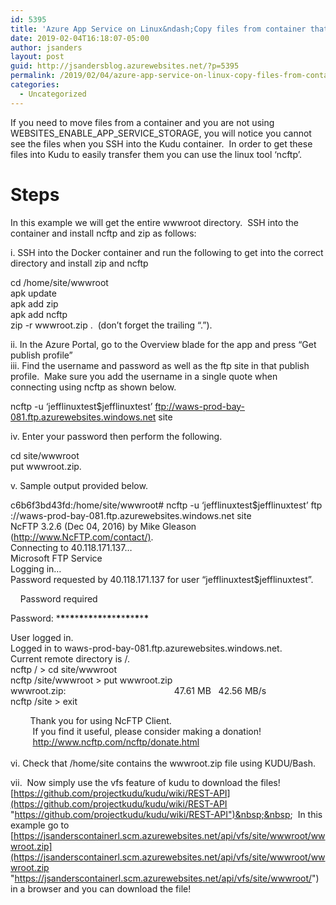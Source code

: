 ```yaml
---
id: 5395
title: 'Azure App Service on Linux&ndash;Copy files from container that does not use WEBSITES_ENABLE_APP_SERVICE_STORAGE'
date: 2019-02-04T16:18:07-05:00
author: jsanders
layout: post
guid: http://jsandersblog.azurewebsites.net/?p=5395
permalink: /2019/02/04/azure-app-service-on-linux-copy-files-from-container-that-does-not-use-websites_enable_app_service_storage/
categories:
  - Uncategorized
---
```

 

If you need to move files from a container and you are not using WEBSITES\_ENABLE\_APP\_SERVICE\_STORAGE, you will notice you cannot see the files when you SSH into the Kudu container.&nbsp; In order to get these files into Kudu to easily transfer them you can use the linux tool ‘ncftp’.&nbsp; 

# Steps

In this example we will get the entire wwwroot directory.&nbsp; SSH into the container and install ncftp and zip as follows:

i. SSH into the Docker container and run the following to get into the correct directory and install zip and ncftp

cd /home/site/wwwroot  
apk update  
apk add zip  
apk add ncftp  
zip -r wwwroot.zip .&nbsp; (don&#8217;t forget the trailing &#8220;.&#8221;).

ii. In the Azure Portal, go to the Overview blade for the app and press &#8220;Get publish profile&#8221;  
iii. Find the username and password as well as the ftp site in that publish profile.&nbsp; Make sure you add the username in a single quote when connecting using ncftp as shown below.

ncftp -u &#8216;jefflinuxtest\$jefflinuxtest&#8217; <ftp://waws-prod-bay-081.ftp.azurewebsites.windows.net> site

iv. Enter your password then perform the following.

cd site/wwwroot  
put wwwroot.zip.

v. Sample output provided below.

c6b6f3bd43fd:/home/site/wwwroot# ncftp -u &#8216;jefflinuxtest\$jefflinuxtest&#8217; ftp  
://waws-prod-bay-081.ftp.azurewebsites.windows.net site  
NcFTP 3.2.6 (Dec 04, 2016) by Mike Gleason (<http://www.NcFTP.com/contact/)>.  
Connecting to 40.118.171.137&#8230;  
Microsoft FTP Service  
Logging in&#8230;  
Password requested by 40.118.171.137 for user &#8220;jefflinuxtest\$jefflinuxtest&#8221;.

&nbsp;&nbsp;&nbsp; Password required

Password: \***\***\***\***\***\***\***\***\***\***\***\***\***\***\***\***\***\***\***\***

User logged in.  
Logged in to waws-prod-bay-081.ftp.azurewebsites.windows.net.  
Current remote directory is /.  
ncftp / > cd site/wwwroot  
ncftp /site/wwwroot > put wwwroot.zip  
wwwroot.zip:&nbsp;&nbsp;&nbsp;&nbsp;&nbsp;&nbsp;&nbsp;&nbsp;&nbsp;&nbsp;&nbsp;&nbsp;&nbsp;&nbsp;&nbsp;&nbsp;&nbsp;&nbsp;&nbsp;&nbsp;&nbsp;&nbsp;&nbsp;&nbsp;&nbsp;&nbsp;&nbsp;&nbsp;&nbsp;&nbsp;&nbsp;&nbsp;&nbsp;&nbsp;&nbsp;&nbsp;&nbsp;&nbsp;&nbsp;&nbsp;&nbsp;&nbsp;&nbsp; 47.61 MB&nbsp;&nbsp; 42.56 MB/s  
ncftp /site > exit



&nbsp;&nbsp;&nbsp;&nbsp;&nbsp;&nbsp;&nbsp; Thank you for using NcFTP Client.  
&nbsp;&nbsp;&nbsp;&nbsp;&nbsp;&nbsp;&nbsp;&nbsp; If you find it useful, please consider making a donation!  
&nbsp;&nbsp;&nbsp;&nbsp;&nbsp;&nbsp;&nbsp;&nbsp; <http://www.ncftp.com/ncftp/donate.html>  
&nbsp;&nbsp;&nbsp;&nbsp;&nbsp;&nbsp;&nbsp;&nbsp;  
vi. Check that /home/site contains the wwwroot.zip file using KUDU/Bash.

vii.&nbsp; Now simply use the vfs feature of kudu to download the files!&nbsp;&nbsp; [https://github.com/projectkudu/kudu/wiki/REST-API](https://github.com/projectkudu/kudu/wiki/REST-API "https://github.com/projectkudu/kudu/wiki/REST-API")&nbsp;&nbsp;&nbsp; In this example go to [https://jsanderscontainerl.scm.azurewebsites.net/api/vfs/site/wwwroot/wwwroot.zip](https://jsanderscontainerl.scm.azurewebsites.net/api/vfs/site/wwwroot/wwwroot.zip "https://jsanderscontainerl.scm.azurewebsites.net/api/vfs/site/wwwroot/") in a browser and you can download the file!